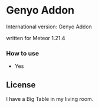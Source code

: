 # Genyo Addon

International version: Genyo Addon

written for Meteor 1.21.4

### How to use

- Yes

## License

I have a Big Table in my living room.
